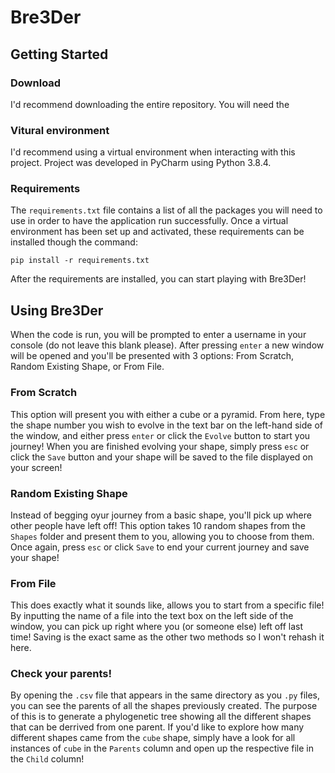 # Bre3Der

## Getting Started

### Download
I'd recommend downloading the entire repository. You will need the 

### Vitural environment

I'd recommend using a virtual environment when interacting with this project. Project was developed in PyCharm using Python 3.8.4.

### Requirements
The  ``requirements.txt``  file contains a list of all the packages you will need to use in order to have the application run successfully. Once a virtual environment has been set up and activated, these requirements can be installed though the command:

``pip install -r requirements.txt``

After the requirements are installed, you can start playing with Bre3Der!

## Using Bre3Der

When the code is run, you will be prompted to enter a username in your console (do not leave this blank please). After pressing ``enter`` a new window will be opened
and you'll be presented with 3 options: From Scratch, Random Existing Shape, or From File.

### From Scratch
This option will present you with either a cube or a pyramid. From here, type the shape number you wish to evolve in the text bar 
on the left-hand side of the window, and either press ``enter`` or click the ``Evolve`` button to start you journey! When you are 
finished evolving your shape, simply press ``esc`` or click the ``Save`` button and your shape will be saved to the file 
displayed on your screen!

### Random Existing Shape
Instead of begging oyur journey from a basic shape, you'll pick up where other people have left off! This option takes 10 random 
shapes from the ``Shapes`` folder and present them to you, allowing you to choose from them. Once again, press ``esc`` or click
``Save`` to end your current journey and save your shape!

### From File
This does exactly what it sounds like, allows you to start from a specific file! By inputting the name of a file into the text 
box on the left side of the window, you can pick up right where you (or someone else) left off last time! Saving is the exact 
same as the other two methods so I won't rehash it here.

### Check your parents!
By opening the ``.csv`` file that appears in the same directory as you ``.py`` files, you can see the parents of all the shapes
previously created. The purpose of this is to generate a phylogenetic tree showing all the different shapes that can be derrived 
from one parent. If you'd like to explore how many different shapes came from the ``cube`` shape, simply have a look for all 
instances of ``cube`` in the ``Parents`` column and open up the respective file in the ``Child`` column!










